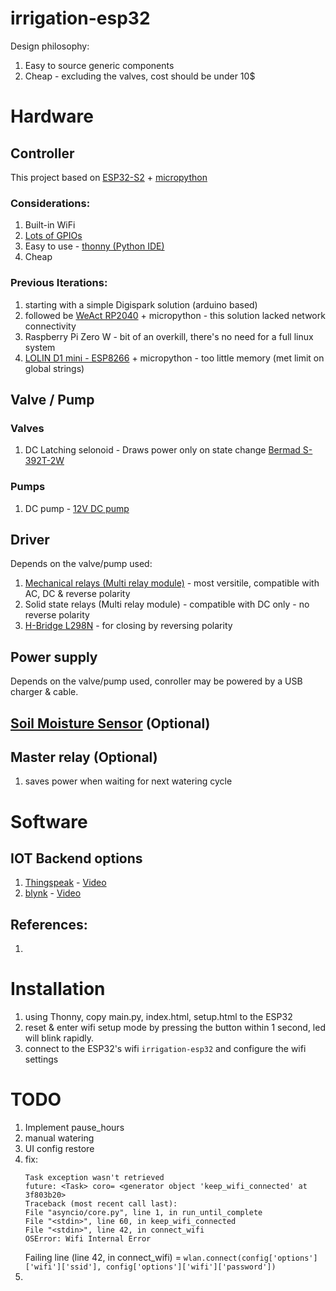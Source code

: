 # irrigation-esp32
Design philosophy:
1. Easy to source generic components
1. Cheap - excluding the valves, cost should be under 10$

# Hardware

## Controller
This project based on [ESP32-S2](https://www.espressif.com/en/products/socs/esp32-s2) + [micropython](https://docs.micropython.org/en/latest/esp32/quickref.html)

### Considerations:
1. Built-in WiFi
1. [Lots of GPIOs](https://www.sudo.is/docs/esphome/boards/esp32s2mini/ESP32_S2_mini_pinout.jpg)
1. Easy to use - [thonny (Python IDE)](https://thonny.org/)
1. Cheap

### Previous Iterations:
1. starting with a simple Digispark solution (arduino based)
1. followed be [WeAct RP2040](https://github.com/WeActStudio/WeActStudio.RP2040CoreBoard) + micropython - this solution lacked network connectivity
1. Raspberry Pi Zero W - bit of an overkill, there's no need for a full linux system
1. [LOLIN D1 mini - ESP8266](https://www.wemos.cc/en/latest/d1/d1_mini.html) + micropython - too little memory (met limit on global strings)

## Valve / Pump

### Valves
1. DC Latching selonoid - Draws power only on state change [Bermad S-392T-2W](https://catalog.bermad.com/BERMAD%20Assets/Irrigation/Solenoids/IR-SOLENOID-S-392T-2W/IR_Accessories-Solenoid-S-392T-2W_Product-Page_English_2-2020_XSB.pdf)
### Pumps
1. DC pump - [12V DC pump](https://www.google.com/search?q=12v+dc+pump)

## Driver
Depends on the valve/pump used:
1. [Mechanical relays (Multi relay module)](https://www.google.com/search?q=Mechanical+multi+relay+module) - most versitile, compatible with AC, DC & reverse polarity
1. Solid state relays  (Multi relay module) - compatible with DC only - no reverse polarity
1. [H-Bridge L298N](https://www.hibit.dev/posts/89/how-to-use-the-l298n-motor-driver-module) - for closing by reversing polarity

## Power supply
Depends on the valve/pump used, conroller may be powered by a USB charger & cable.

## [Soil Moisture Sensor](https://www.google.com/search?q=soil+moisture+sensor) (Optional)

## Master relay (Optional)
1. saves power when waiting for next watering cycle

# Software

## IOT Backend options
1. [Thingspeak](https://thingspeak.com/) - [Video](https://www.youtube.com/watch?v=Ckf3zzCA5os)
1. [blynk](https://blynk.io/) - [Video](https://www.youtube.com/watch?v=gCUyTRL9YRA)

## References:
1. 

# Installation
1. using Thonny, copy main.py, index.html, setup.html to the ESP32
1. reset & enter wifi setup mode by pressing the button within 1 second, led will blink rapidly.
1. connect to the ESP32's wifi `irrigation-esp32` and configure the wifi settings

# TODO
1. Implement pause_hours
1. manual watering
1. UI config restore
1. fix: 
    ```
    Task exception wasn't retrieved
    future: <Task> coro= <generator object 'keep_wifi_connected' at 3f803b20>
    Traceback (most recent call last):
    File "asyncio/core.py", line 1, in run_until_complete
    File "<stdin>", line 60, in keep_wifi_connected
    File "<stdin>", line 42, in connect_wifi
    OSError: Wifi Internal Error
    ```
    Failing line (line 42, in connect_wifi) = `wlan.connect(config['options']['wifi']['ssid'], config['options']['wifi']['password'])`
1.
